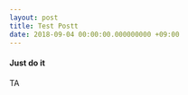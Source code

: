 ```yaml
---
layout: post
title: Test Postt
date: 2018-09-04 00:00:00.000000000 +09:00
---
```


#### Just do it

TA
